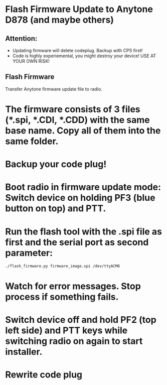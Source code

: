 # Flash Firmware Update to Anytone D878 (and maybe others)

## Attention: 

* Updating firmware will delete codeplug. Backup with CPS first!
* Code is highly experiemental, you might destroy your device! USE AT YOUR OWN RISK!

## Flash Firmware

Transfer Anytone firmware update file to radio. 

  # The firmware consists of 3 files (*.spi, *.CDI, *.CDD) with the same base name. Copy all of them into the same folder.
  # Backup your code plug!
  # Boot radio in firmware update mode:  Switch device on holding PF3 (blue button on top) and PTT.
  # Run the flash tool with the .spi file as first and the serial port as second parameter:
    ./flash_firmware.py firmware_image.spi /dev/ttyACM0
  # Watch for error messages. Stop process if something fails.
  # Switch device off and hold PF2 (top left side) and PTT keys while switching radio on again to start installer.
  # Rewrite code plug
